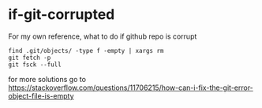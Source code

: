 # if-git-corrupted
For my own reference, what to do if github repo is corrupt


    find .git/objects/ -type f -empty | xargs rm
    git fetch -p
    git fsck --full
    
  
 for more solutions go to https://stackoverflow.com/questions/11706215/how-can-i-fix-the-git-error-object-file-is-empty 
    
